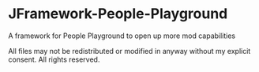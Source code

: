 # JFramework-People-Playground
A framework for People Playground to open up more mod capabilities

All files may not be redistributed or modified in anyway without my explicit consent.
All rights reserved.
